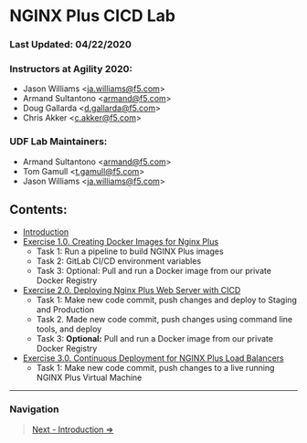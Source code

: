 NGINX Plus CICD Lab
====================

### Last Updated: **04/22/2020**

### Instructors at Agility 2020:

-   Jason Williams \<[ja.williams\@f5.com](mailto:%3cja.williams@f5.com)\>
-   Armand Sultantono \<[armand\@f5.com](mailto:%3carmand@f5.com)\>
-   Doug Gallarda \<[d.gallarda@f5.com](mailto:d.gallarda@f5.com)\>
-   Chris Akker \<[c.akker@f5.com](mailto:c.akker@f5.com)\>

### UDF Lab Maintainers:

-   Armand Sultantono \<[armand\@f5.com](mailto:%3carmand@f5.com)\>
-   Tom Gamull \<[t.gamull\@f5.com](mailto:%3ct.gamull@f5.com)\>
-   Jason Williams \<[ja.williams\@f5.com](mailto:%3cja.williams@f5.com)\>

## Contents:

- [Introduction](0.Introduction/0.Introduction.md)
- [Exercise 1.0. Creating Docker Images for Nginx Plus](1.0.creating-docker-images-for-nginx-plus/1.0.creating-docker-images-for-nginx-plus.md)
  * Task 1: Run a pipeline to build NGINX Plus images
  * Task 2: GitLab CI/CD environment variables
  * Task 3: Optional: Pull and run a Docker image from our private Docker Registry
- [Exercise 2.0. Deploying Nginx Plus Web Server with CICD](2.0.deploying-nginx-plus-web-server-with-cicd/2.0.deploying-nginx-plus-web-server-with-cicd.md)
  * Task 1: Make new code commit, push changes and deploy to Staging and Production
  * Task 2. Made new code commit, push changes using command line tools, and deploy
  * Task 3: **Optional:** Pull and run a Docker image from our private Docker Registry
- [Exercise 3.0. Continuous Deployment for NGINX Plus Load Balancers](3.0.continuous-deployment-for-nginx-plus-load-balancers/3.0.continuous-deployment-for-nginx-plus-load-balancers.md)
  * Task 1: Make new code commit, push changes to a live running NGINX Plus Virtual Machine

-------------
### Navigation

> [Next - Introduction =>](./0.Introduction/0.Introduction.md)